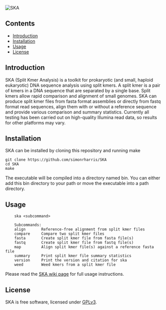 ![SKA](https://github.com/simonrharris/SKA/blob/master/images/ska.png)

## Contents
* [Introduction](#introduction)
* [Installation](#installation)
* [Usage](#usage)
* [License](#license)

## Introduction
SKA (Split Kmer Analysis) is a toolkit for prokaryotic (and small, haploid eukaryotic) DNA sequence analysis using split kmers. A split kmer is a pair of kmers in a DNA sequence that are separated by a single base. Split kmers allow rapid comparison and alignment of small genomes. SKA can produce split kmer files from fasta format assemblies or directly from fastq format read sequences, align them with or without a reference sequence and provide various comparison and summary statistics. Currently all testing has been carried out on high-quality Illumina read data, so results for other platforms may vary.

## Installation
SKA can be installed by cloning this repository and running make
```
git clone https://github.com/simonrharris/SKA
cd SKA
make
```
The executable will be compiled into a directory named bin. You can either add this bin directory to your path or move the executable into a path directory.

## Usage
```
    ska <subcommand>

    Subcommands:
    align       Reference-free alignment from split kmer files
    compare     Compare two split kmer files
    fasta       Create split kmer file from fasta file(s)
    fastq       Create split kmer file from fastq file(s)
    map         Align split kmer file(s) against a reference fasta file
    summary     Print split kmer file summary statistics
    version     Print the version and citation for ska
    weed        Weed kmers from a split kmer file
```
Please read the [SKA wiki page](https://github.com/simonrharris/SKA/wiki) for full usage instructions.
## License
SKA is free software, licensed under [GPLv3](https://github.com/simonrharris/SKA/blob/master/LICENSE).
